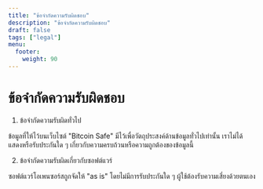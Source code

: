 ```yaml
---
title: "ข้อจำกัดความรับผิดชอบ"
description: "ข้อจำกัดความรับผิดชอบ"
draft: false
tags: ["legal"]
menu:
  footer:
    weight: 90
---
```


# ข้อจำกัดความรับผิดชอบ

1. ข้อจำกัดความรับผิดทั่วไป

ข้อมูลที่ให้ไว้บนเว็บไซต์ "Bitcoin Safe" มีไว้เพื่อวัตถุประสงค์ด้านข้อมูลทั่วไปเท่านั้น เราไม่ได้แสดงหรือรับประกันใด ๆ เกี่ยวกับความครบถ้วนหรือความถูกต้องของข้อมูลนี้

2. ข้อจำกัดความรับผิดเกี่ยวกับซอฟต์แวร์

ซอฟต์แวร์โอเพนซอร์สถูกจัดให้ "as is" โดยไม่มีการรับประกันใด ๆ ผู้ใช้ต้องรับความเสี่ยงด้วยตนเอง
